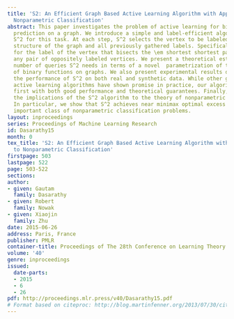 ```yaml
---
title: 'S2: An Efficient Graph Based Active Learning Algorithm with Application to
  Nonparametric Classification'
abstract: This paper investigates the problem of active learning for binary label
  prediction on a graph. We introduce a simple and label-efficient algorithm called
  S^2 for this task. At each step, S^2 selects the vertex to be labeled based on the
  structure of the graph and all previously gathered labels. Specifically, S^2 queries
  for the label of the vertex that bisects the \em shortest shortest path between
  any pair of oppositely labeled vertices. We present a theoretical estimate of the
  number of queries S^2 needs in terms of a novel  parametrization of the complexity
  of binary functions on graphs. We also present experimental results demonstrating
  the performance of S^2 on both real and synthetic data. While other graph-based
  active learning algorithms have shown promise in practice, our algorithm is the
  first with both good performance and theoretical guarantees. Finally, we demonstrate
  the implications of the S^2 algorithm to the theory of nonparametric active learning.
  In particular, we show that S^2 achieves near minimax optimal excess risk for an
  important class of nonparametric classification problems.
layout: inproceedings
series: Proceedings of Machine Learning Research
id: Dasarathy15
month: 0
tex_title: 'S2: An Efficient Graph Based Active Learning Algorithm with Application
  to Nonparametric Classification'
firstpage: 503
lastpage: 522
page: 503-522
sections: 
author:
- given: Gautam
  family: Dasarathy
- given: Robert
  family: Nowak
- given: Xiaojin
  family: Zhu
date: 2015-06-26
address: Paris, France
publisher: PMLR
container-title: Proceedings of The 28th Conference on Learning Theory
volume: '40'
genre: inproceedings
issued:
  date-parts:
  - 2015
  - 6
  - 26
pdf: http://proceedings.mlr.press/v40/Dasarathy15.pdf
# Format based on citeproc: http://blog.martinfenner.org/2013/07/30/citeproc-yaml-for-bibliographies/
---
```

